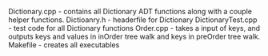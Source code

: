 Dictionary.cpp - contains all Dictionary ADT functions along with a couple helper functions. 
Dictioanry.h - headerfile for Dictionary
DictionaryTest.cpp - test code for all Dictionary functions
Order.cpp - takes a input of keys, and outputs keys and values in inOrder tree walk and keys in preOrder tree walk.
Makefile - creates all executables